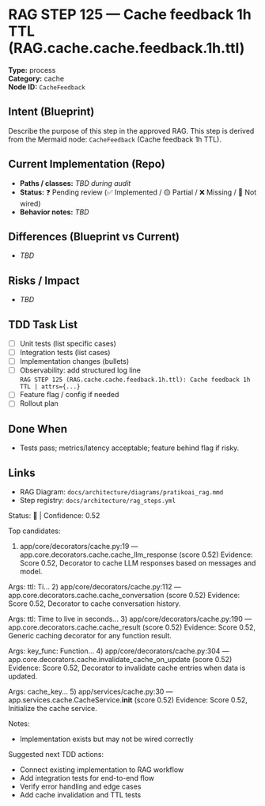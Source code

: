 # RAG STEP 125 — Cache feedback 1h TTL (RAG.cache.cache.feedback.1h.ttl)

**Type:** process  
**Category:** cache  
**Node ID:** `CacheFeedback`

## Intent (Blueprint)
Describe the purpose of this step in the approved RAG. This step is derived from the Mermaid node: `CacheFeedback` (Cache feedback 1h TTL).

## Current Implementation (Repo)
- **Paths / classes:** _TBD during audit_
- **Status:** ❓ Pending review (✅ Implemented / 🟡 Partial / ❌ Missing / 🔌 Not wired)
- **Behavior notes:** _TBD_

## Differences (Blueprint vs Current)
- _TBD_

## Risks / Impact
- _TBD_

## TDD Task List
- [ ] Unit tests (list specific cases)
- [ ] Integration tests (list cases)
- [ ] Implementation changes (bullets)
- [ ] Observability: add structured log line  
  `RAG STEP 125 (RAG.cache.cache.feedback.1h.ttl): Cache feedback 1h TTL | attrs={...}`
- [ ] Feature flag / config if needed
- [ ] Rollout plan

## Done When
- Tests pass; metrics/latency acceptable; feature behind flag if risky.

## Links
- RAG Diagram: `docs/architecture/diagrams/pratikoai_rag.mmd`
- Step registry: `docs/architecture/rag_steps.yml`


<!-- AUTO-AUDIT:BEGIN -->
Status: 🔌  |  Confidence: 0.52

Top candidates:
1) app/core/decorators/cache.py:19 — app.core.decorators.cache.cache_llm_response (score 0.52)
   Evidence: Score 0.52, Decorator to cache LLM responses based on messages and model.

Args:
    ttl: Ti...
2) app/core/decorators/cache.py:112 — app.core.decorators.cache.cache_conversation (score 0.52)
   Evidence: Score 0.52, Decorator to cache conversation history.

Args:
    ttl: Time to live in seconds...
3) app/core/decorators/cache.py:190 — app.core.decorators.cache.cache_result (score 0.52)
   Evidence: Score 0.52, Generic caching decorator for any function result.

Args:
    key_func: Function...
4) app/core/decorators/cache.py:304 — app.core.decorators.cache.invalidate_cache_on_update (score 0.52)
   Evidence: Score 0.52, Decorator to invalidate cache entries when data is updated.

Args:
    cache_key...
5) app/services/cache.py:30 — app.services.cache.CacheService.__init__ (score 0.52)
   Evidence: Score 0.52, Initialize the cache service.

Notes:
- Implementation exists but may not be wired correctly

Suggested next TDD actions:
- Connect existing implementation to RAG workflow
- Add integration tests for end-to-end flow
- Verify error handling and edge cases
- Add cache invalidation and TTL tests
<!-- AUTO-AUDIT:END -->